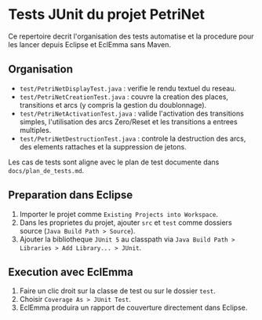 # Tests JUnit du projet PetriNet

Ce repertoire decrit l'organisation des tests automatise et la procedure pour les lancer depuis Eclipse et EclEmma sans Maven.

## Organisation
- `test/PetriNetDisplayTest.java` : verifie le rendu textuel du reseau.
- `test/PetriNetCreationTest.java` : couvre la creation des places, transitions et arcs (y compris la gestion du doublonnage).
- `test/PetriNetActivationTest.java` : valide l'activation des transitions simples, l'utilisation des arcs Zero/Reset et les transitions a entrees multiples.
- `test/PetriNetDestructionTest.java` : controle la destruction des arcs, des elements rattaches et la suppression de jetons.

Les cas de tests sont aligne avec le plan de test documente dans `docs/plan_de_tests.md`.

## Preparation dans Eclipse
1. Importer le projet comme `Existing Projects into Workspace`.
2. Dans les proprietes du projet, ajouter `src` et `test` comme dossiers source (`Java Build Path > Source`).
3. Ajouter la bibliotheque `JUnit 5` au classpath via `Java Build Path > Libraries > Add Library... > JUnit`.

## Execution avec EclEmma
1. Faire un clic droit sur la classe de test ou sur le dossier `test`.
2. Choisir `Coverage As > JUnit Test`.
3. EclEmma produira un rapport de couverture directement dans Eclipse.
